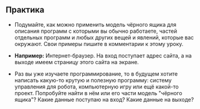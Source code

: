 ## Практика

- Подумайте, как можно применить модель чёрного ящика для описания программ с которыми вы обычно работаете, частей отдельных программ и любых других вещей и явлений, которые вас окружают. Свои примеры пишите в комментарии к этому уроку.

- **Например:** Интернет-браузер. На вход поступает адрес сайта, а на выходе имеем страницу этого сайта на экране.


- Раз вы уже изучаете программирование, то в будущем хотите написать какую-то крутую и полезную программу: систему управления для робота, компьютерную игру или ещё какой-то проект. Попробуйте найти в нём или его части модель "чёрного ящика"? Какие данные поступаю на вход? Какие данные на выходе?